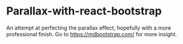 # Parallax-with-react-bootstrap
An attempt at perfecting the parallax effect, hopefully with a more professional finish. Go to https://mdbootstrap.com/ for more insight.
